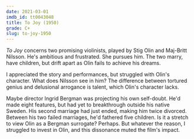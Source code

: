 ```yaml
---
date: 2021-03-01
imdb_id: tt0043048
title: To Joy (1950)
grade: C+
slug: to-joy-1950
---
```


_To Joy_ concerns two promising violinists, played by Stig Olin and Maj-Britt Nilsson. He's ambitious and frustrated. She pursues him. The two marry, have children, but drift apart as Olin fails to achieve his dreams.

<!-- end -->

I appreciated the story and performances, but struggled with Olin's character. What does Nilsson see in him? The difference between tortured genius and delusional arrogance is talent, which Olin's character lacks.

Maybe director Ingrid Bergman was projecting his own self-doubt. He'd made eight features, but had yet to breakthrough outside his native Sweden. His second marriage had just ended, making him twice divorced. Between his two failed marriages, he'd fathered five children. Is it a stretch to view Olin as a Bergman surrogate? Perhaps. But whatever the reason, I struggled to invest in Olin, and this dissonance muted the film's impact.